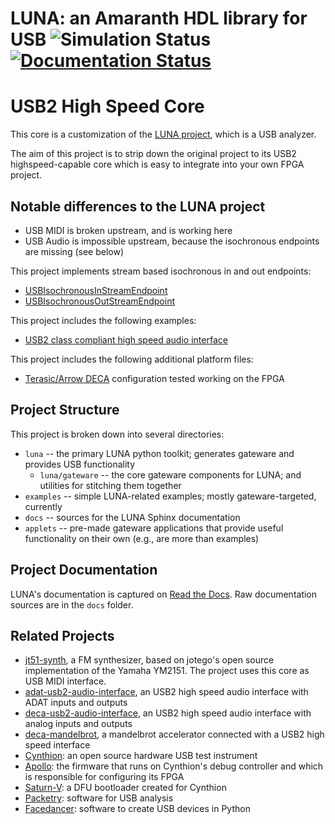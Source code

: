 # LUNA: an Amaranth HDL library for USB ![Simulation Status](https://github.com/greatscottgadgets/luna/workflows/simulations/badge.svg) [![Documentation Status](https://readthedocs.org/projects/luna/badge/?version=latest)](https://luna.readthedocs.io/en/latest/?badge=latest)

# USB2 High Speed Core
This core is a customization of the [LUNA project](https://github.com/greatscottgadgets/luna),
which is a USB analyzer.

The aim of this project is to strip down the original project to
its USB2 highspeed-capable core which is easy to integrate into your own
FPGA project.

## Notable differences to the LUNA project

* USB MIDI is broken upstream, and is working here
* USB Audio is impossible upstream, because the isochronous endpoints are missing (see below)

This project implements stream based isochronous
in and out endpoints:
* [USBIsochronousInStreamEndpoint](https://github.com/hansfbaier/usb2-highspeed-core/blob/main/luna/gateware/usb/usb2/endpoints/isochronous.py#L219)
* [USBIsochronousOutStreamEndpoint](https://github.com/hansfbaier/usb2-highspeed-core/blob/main/luna/gateware/usb/usb2/endpoints/isochronous.py#L401)

This project includes the following examples:
* [USB2 class compliant high speed audio interface](https://github.com/hansfbaier/usb2-highspeed-core/blob/main/examples/usb2_audio.py)

This project includes the following additional platform files:
* [Terasic/Arrow DECA](https://github.com/hansfbaier/usb2-highspeed-core/blob/main/luna/gateware/platform/arrow_deca.py) configuration tested working on the FPGA

## Project Structure

This project is broken down into several directories:

* `luna` -- the primary LUNA python toolkit; generates gateware and provides USB functionality
  * `luna/gateware` -- the core gateware components for LUNA; and utilities for stitching them together
* `examples` -- simple LUNA-related examples; mostly gateware-targeted, currently
* `docs` -- sources for the LUNA Sphinx documentation
* `applets` -- pre-made gateware applications that provide useful functionality on their own (e.g., are more than examples)

## Project Documentation

LUNA's documentation is captured on [Read the Docs](https://luna.readthedocs.io/en/latest/). Raw documentation sources
are in the `docs` folder.

## Related Projects
* [jt51-synth](https://github.com/hansfbaier/jt51-synth/), a FM synthesizer,
based on jotego's open source implementation of the Yamaha YM2151.
The project uses this core as USB MIDI interface.
* [adat-usb2-audio-interface](https://github.com/hansfbaier/adat-usb2-audio-interface),
an USB2 high speed audio interface with ADAT inputs and outputs
* [deca-usb2-audio-interface](https://github.com/hansfbaier/deca-usb2-audio-interface),
an USB2 high speed audio interface with analog inputs and outputs
* [deca-mandelbrot](https://github.com/hansfbaier/deca-mandelbrot),
  a mandelbrot accelerator connected with a USB2 high speed interface
* [Cynthion](https://github.com/greatscottgadgets/cynthion-hardware): an open source hardware USB test instrument
* [Apollo](https://github.com/greatscottgadgets/apollo): the firmware that runs on Cynthion's debug controller and which is responsible for configuring its FPGA
* [Saturn-V](https://github.com/greatscottgadgets/saturn-v): a DFU bootloader created for Cynthion
* [Packetry](https://github.com/greatscottgadgets/packetry): software for USB analysis
* [Facedancer](https://github.com/greatscottgadgets/facedancer): software to create USB devices in Python
